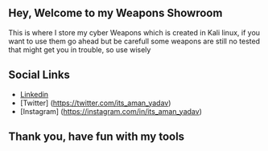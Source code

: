 ## Hey, Welcome to my Weapons Showroom
This is where I store my cyber Weapons which is created in Kali linux, if you want to use them go ahead but be carefull some weapons are still no tested that might get you in trouble, so use wisely

## Social Links
* [Linkedin](https://www.linkedin.com/in/itsamanyadav18/)
* [Twitter] (https://twitter.com/its_aman_yadav)
* [Instagram] (https://instagram.com/in/its_aman_yadav)


## Thank you, have fun with my tools
